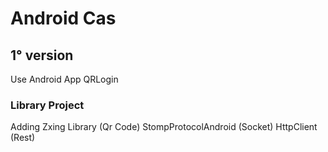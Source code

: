 # Android Cas
## 1° version
Use Android App QRLogin
### Library Project
Adding Zxing Library (Qr Code)
StompProtocolAndroid (Socket)
HttpClient (Rest)




